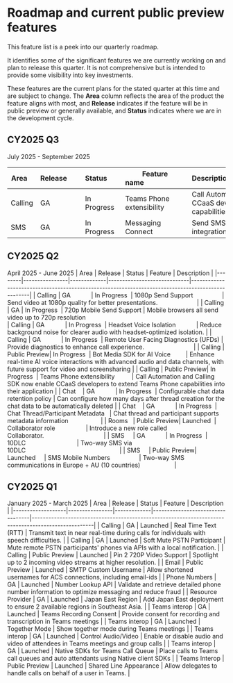 # Roadmap and current public preview features

This feature list is a peek into our quarterly roadmap. <!--, and clones [our GitHub project](https://github.com/Azure/Communication/projects/1) --> 

It identifies some of the significant features we are currently working on and plan to release this quarter. <!--a rough timeframe for when you can expect to see them.--> It is not comprehensive but is intended to provide some visibility into key investments.

These features are the current plans for the stated quarter at this time and are subject to change. The **Area** column reflects the area of the product the feature aligns with most, and **Release**  indicates if the feature will be in public preview or generally available, and **Status** indicates where we are in the development cycle. <!-- Links are provided to Azure DevOps (ADO) tracking that is used internally by Microsoft.-->

## CY2025 Q3
July 2025 - September 2025

| Area    | Release       | Status       | Feature name                       | Description                                                                 |
|---------|---------------|--------------|------------------------------------|-----------------------------------------------------------------------------|
| Calling | GA            | In Progress  | Teams Phone extensibility          | Call Automation and Calling SDK now enable CCaaS developers to extend Teams Phone capabilities into their application                           |
| SMS     | GA            | In Progress  | Messaging Connect                  | Send SMS globally through a single integration.                             |



## CY2025 Q2

April 2025 - June 2025
| Area   | Release        | Status      | Feature                     | Description                                                                                       |
|--------|----------------|-------------|-----------------------------|--------------------------------------------------------------------------------------------------|
| Calling | GA            | In Progress  | 1080p Send Support                 | Send video at 1080p quality for better presentations.                       |
| Calling | GA            | In Progress  | 720p Mobile Send Support    | Mobile browsers all send video up to 720p resolution  
| Calling | GA            | In Progress  | Headset Voice Isolation            | Reduce background noise for clearer audio with headset-optimized isolation. |
| Calling | GA            | In Progress  | Remote User Facing Diagnostics (UFDs) | Provide diagnostics to enhance call experience.                             |
| Calling | Public Preview| In Progress  | Bot Media SDK for AI Voice         | Enhance real-time AI voice interactions with advanced audio and data channels, with future support for video and screensharing |
| Calling | Public Preview| In Progress  | Teams Phone extensibility          | Call Automation and Calling SDK now enable CCaaS developers to extend Teams Phone capabilities into their application |
| Chat    | GA            | In Progress  | Configurable chat data retention policy | Can configure how many days after thread creation for the chat data to be automatically deleted |
| Chat    | GA            | In Progress  | Chat Thread/Participant Metadata   | Chat thread and participant supports metadata information                   |
| Rooms   | Public Preview| Launched  | Collaborator role                  | Introduce a new role called Collaborator.                                   |
| SMS     | GA            | In Progress  | 10DLC                              | Two-way SMS via 10DLC                                                       |
| SMS     | Public Preview| Launched     | SMS Mobile Numbers                 | Two-way SMS communications in Europe + AU (10 countries)                    |


## CY2025 Q1

January 2025 - March 2025
| Area              | Release        | Status      | Feature                          | Description                                                                                        |
|-------------------|----------------|-------------|----------------------------------|----------------------------------------------------------------------------------------------------|
| Calling           | GA             | Launched    | Real Time Text (RTT)             | Transmit text in near real-time during calls for individuals with speech difficulties.             |
| Calling           | GA             | Launched | Soft Mute PSTN Participant       | Mute remote PSTN participants' phones via APIs with a local notification.                          |
| Calling           | Public Preview             | Launched | Pin 2 720P Video Support         | Spotlight up to 2 incoming video streams at higher resolution.                                     |
| Email             | Public Preview | Launched     | SMTP Custom Username             | Allow shortened usernames for ACS connections, including email-ids                                 |
| Phone Numbers     | GA             | Launched    | Number Lookup API                | Validate and retrieve detailed phone number information to optimize messaging and reduce fraud     |
| Resource Provider | GA             | Launched | Japan East Region                | Add Japan East deployment to ensure 2 available regions in Southeast Asia.                         |
| Teams interop     | GA             | Launched    | Teams Recording Consent          | Provide consent for recording and transcription in Teams meetings                                  |
| Teams interop     | GA             | Launched    | Together Mode                    | Show together mode during Teams meetings                                                           |
| Teams interop     | GA             | Launched    | Control Audio/Video              | Enable or disable audio and video of attendees in Teams meetings and group calls                   |
| Teams interop     | GA             | Launched    | Native SDKs for Teams Call Queue | Place calls to Teams call queues and auto attendants using Native client SDKs                      |
| Teams Interop     | Public Preview | Launched    | Shared Line Appearance           | Allow delegates to handle calls on behalf of a user in Teams.                                      |
